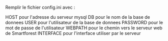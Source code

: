 

Remplir le fichier config.ini avec :

HOST pour l'adresse du serveur mysql
DB pour le nom de la base de donnees
USER pour l'utilisateur de la base de donnees
PASSWORD pour le mot de passe de l'utilisateur
WEBPATH pour le chemin vers le serveur web de Smartforest
INTERFACE pour l'interface utiliser par le serveur
